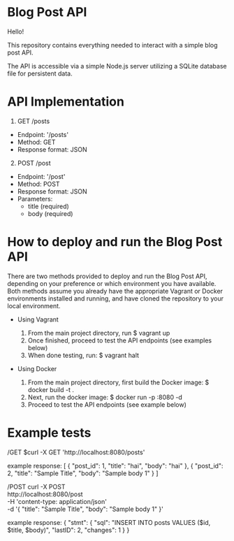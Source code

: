 # Blog Post API

Hello!

This repository contains everything needed to interact with a simple blog post API.

The API is accessible via a simple Node.js server utilizing a SQLite database file
for persistent data.

# API Implementation

1. GET /posts
  * Endpoint: '/posts'
  * Method: GET
  * Response format: JSON
2. POST /post
  * Endpoint: '/post'
  * Method: POST
  * Response format: JSON
  * Parameters:
    * title (required)
    * body (required)


# How to deploy and run the Blog Post API
There are two methods provided to deploy and run the Blog Post API, depending on
your preference or which environment you have available. Both methods assume you
already have the appropriate Vagrant or Docker environments installed and
running, and have cloned the repository to your local environment.

* Using Vagrant
  1. From the main project directory, run
     $ vagrant up
  2. Once finished, proceed to test the API endpoints (see examples below)
  3. When done testing, run:
     $ vagrant halt

* Using Docker
  1. From the main project directory, first build the Docker image:
     $ docker build -t <NAME> .
  2. Next, run the docker image:
     $ docker run -p <PORT>:8080 -d <NAME>
  3. Proceed to test the API endpoints (see example below)

# Example tests

/GET
$curl -X GET 'http://localhost:8080/posts'

example response:
[
    {
        "post_id": 1,
        "title": "hai",
        "body": "hai"
    },
    {
        "post_id": 2,
        "title": "Sample Title",
        "body": "Sample body 1"
    }
]

/POST
curl -X POST \
  http://localhost:8080/post \
  -H 'content-type: application/json' \
  -d '{
	"title": "Sample Title",
	"body": "Sample body 1"
}'

example response:
{
    "stmt": {
        "sql": "INSERT INTO posts VALUES ($id, $title, $body)",
        "lastID": 2,
        "changes": 1
    }
}
